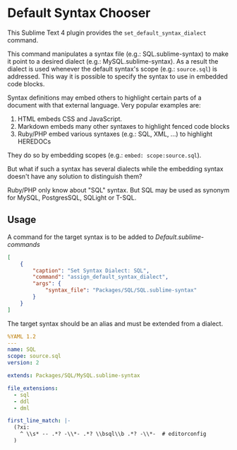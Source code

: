 # Default Syntax Chooser

This Sublime Text 4 plugin provides the `set_default_syntax_dialect` command.

This command manipulates a syntax file (e.g.: SQL.sublime-syntax) to make
it point to a desired dialect (e.g.: MySQL.sublime-syntax). As a result
the dialect is used whenever the default syntax's scope (e.g.: `source.sql`)
is addressed. This way it is possible to specify the syntax to use in
embedded code blocks.

Syntax definitions may embed others to highlight certain parts of a document
with that external language. Very popular examples are:

1) HTML embeds CSS and JavaScript.
2) Markdown embeds many other syntaxes to highlight fenced code blocks
3) Ruby/PHP embed various syntaxes (e.g.: SQL, XML, ...) to highlight HEREDOCs

They do so by embedding scopes (e.g.: `embed: scope:source.sql`).

But what if such a syntax has several dialects while the embedding syntax
doesn't have any solution to distinguish them?

Ruby/PHP only know about "SQL" syntax.
But SQL may be used as synonym for MySQL, PostgresSQL, SQLight or T-SQL.

## Usage

A command for the target syntax is to be added to _Default.sublime-commands_

```json
[
    {
        "caption": "Set Syntax Dialect: SQL",
        "command": "assign_default_syntax_dialect",
        "args": {
            "syntax_file": "Packages/SQL/SQL.sublime-syntax"
        }
    }
]
```

The target syntax should be an alias and must be extended from a dialect.

```yaml
%YAML 1.2
---
name: SQL
scope: source.sql
version: 2

extends: Packages/SQL/MySQL.sublime-syntax

file_extensions:
  - sql
  - ddl
  - dml

first_line_match: |-
  (?xi:
    ^ \\s* -- .*? -\\*- .*? \\bsql\\b .*? -\\*-  # editorconfig
  )
```
